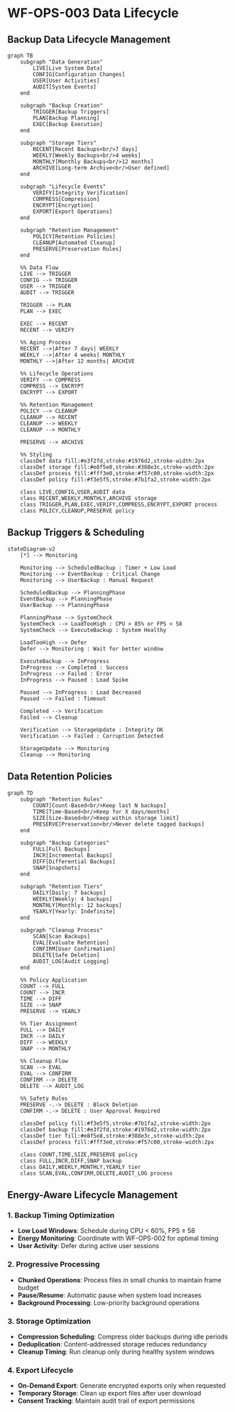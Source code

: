 # WF-OPS-003 Data Lifecycle

## Backup Data Lifecycle Management

```mermaid
graph TB
    subgraph "Data Generation"
        LIVE[Live System Data]
        CONFIG[Configuration Changes]
        USER[User Activities]
        AUDIT[System Events]
    end
    
    subgraph "Backup Creation"
        TRIGGER[Backup Triggers]
        PLAN[Backup Planning]
        EXEC[Backup Execution]
    end
    
    subgraph "Storage Tiers"
        RECENT[Recent Backups<br/>7 days]
        WEEKLY[Weekly Backups<br/>4 weeks]
        MONTHLY[Monthly Backups<br/>12 months]
        ARCHIVE[Long-term Archive<br/>User defined]
    end
    
    subgraph "Lifecycle Events"
        VERIFY[Integrity Verification]
        COMPRESS[Compression]
        ENCRYPT[Encryption]
        EXPORT[Export Operations]
    end
    
    subgraph "Retention Management"
        POLICY[Retention Policies]
        CLEANUP[Automated Cleanup]
        PRESERVE[Preservation Rules]
    end
    
    %% Data Flow
    LIVE --> TRIGGER
    CONFIG --> TRIGGER
    USER --> TRIGGER
    AUDIT --> TRIGGER
    
    TRIGGER --> PLAN
    PLAN --> EXEC
    
    EXEC --> RECENT
    RECENT --> VERIFY
    
    %% Aging Process
    RECENT -->|After 7 days| WEEKLY
    WEEKLY -->|After 4 weeks| MONTHLY
    MONTHLY -->|After 12 months| ARCHIVE
    
    %% Lifecycle Operations
    VERIFY --> COMPRESS
    COMPRESS --> ENCRYPT
    ENCRYPT --> EXPORT
    
    %% Retention Management
    POLICY --> CLEANUP
    CLEANUP --> RECENT
    CLEANUP --> WEEKLY
    CLEANUP --> MONTHLY
    
    PRESERVE --> ARCHIVE
    
    %% Styling
    classDef data fill:#e3f2fd,stroke:#1976d2,stroke-width:2px
    classDef storage fill:#e8f5e8,stroke:#388e3c,stroke-width:2px
    classDef process fill:#fff3e0,stroke:#f57c00,stroke-width:2px
    classDef policy fill:#f3e5f5,stroke:#7b1fa2,stroke-width:2px
    
    class LIVE,CONFIG,USER,AUDIT data
    class RECENT,WEEKLY,MONTHLY,ARCHIVE storage
    class TRIGGER,PLAN,EXEC,VERIFY,COMPRESS,ENCRYPT,EXPORT process
    class POLICY,CLEANUP,PRESERVE policy
```

## Backup Triggers & Scheduling

```mermaid
stateDiagram-v2
    [*] --> Monitoring
    
    Monitoring --> ScheduledBackup : Timer + Low Load
    Monitoring --> EventBackup : Critical Change
    Monitoring --> UserBackup : Manual Request
    
    ScheduledBackup --> PlanningPhase
    EventBackup --> PlanningPhase
    UserBackup --> PlanningPhase
    
    PlanningPhase --> SystemCheck
    SystemCheck --> LoadTooHigh : CPU > 85% or FPS < 58
    SystemCheck --> ExecuteBackup : System Healthy
    
    LoadTooHigh --> Defer
    Defer --> Monitoring : Wait for better window
    
    ExecuteBackup --> InProgress
    InProgress --> Completed : Success
    InProgress --> Failed : Error
    InProgress --> Paused : Load Spike
    
    Paused --> InProgress : Load Decreased
    Paused --> Failed : Timeout
    
    Completed --> Verification
    Failed --> Cleanup
    
    Verification --> StorageUpdate : Integrity OK
    Verification --> Failed : Corruption Detected
    
    StorageUpdate --> Monitoring
    Cleanup --> Monitoring
```

## Data Retention Policies

```mermaid
graph TD
    subgraph "Retention Rules"
        COUNT[Count-Based<br/>Keep last N backups]
        TIME[Time-Based<br/>Keep for X days/months]
        SIZE[Size-Based<br/>Keep within storage limit]
        PRESERVE[Preservation<br/>Never delete tagged backups]
    end
    
    subgraph "Backup Categories"
        FULL[Full Backups]
        INCR[Incremental Backups]
        DIFF[Differential Backups]
        SNAP[Snapshots]
    end
    
    subgraph "Retention Tiers"
        DAILY[Daily: 7 backups]
        WEEKLY[Weekly: 4 backups]
        MONTHLY[Monthly: 12 backups]
        YEARLY[Yearly: Indefinite]
    end
    
    subgraph "Cleanup Process"
        SCAN[Scan Backups]
        EVAL[Evaluate Retention]
        CONFIRM[User Confirmation]
        DELETE[Safe Deletion]
        AUDIT_LOG[Audit Logging]
    end
    
    %% Policy Application
    COUNT --> FULL
    COUNT --> INCR
    TIME --> DIFF
    SIZE --> SNAP
    PRESERVE --> YEARLY
    
    %% Tier Assignment
    FULL --> DAILY
    INCR --> DAILY
    DIFF --> WEEKLY
    SNAP --> MONTHLY
    
    %% Cleanup Flow
    SCAN --> EVAL
    EVAL --> CONFIRM
    CONFIRM --> DELETE
    DELETE --> AUDIT_LOG
    
    %% Safety Rules
    PRESERVE -.-> DELETE : Block Deletion
    CONFIRM -.-> DELETE : User Approval Required
    
    classDef policy fill:#f3e5f5,stroke:#7b1fa2,stroke-width:2px
    classDef backup fill:#e3f2fd,stroke:#1976d2,stroke-width:2px
    classDef tier fill:#e8f5e8,stroke:#388e3c,stroke-width:2px
    classDef process fill:#fff3e0,stroke:#f57c00,stroke-width:2px
    
    class COUNT,TIME,SIZE,PRESERVE policy
    class FULL,INCR,DIFF,SNAP backup
    class DAILY,WEEKLY,MONTHLY,YEARLY tier
    class SCAN,EVAL,CONFIRM,DELETE,AUDIT_LOG process
```

## Energy-Aware Lifecycle Management

### 1. Backup Timing Optimization
- **Low Load Windows**: Schedule during CPU < 60%, FPS ≥ 58
- **Energy Monitoring**: Coordinate with WF-OPS-002 for optimal timing
- **User Activity**: Defer during active user sessions

### 2. Progressive Processing
- **Chunked Operations**: Process files in small chunks to maintain frame budget
- **Pause/Resume**: Automatic pause when system load increases
- **Background Processing**: Low-priority background operations

### 3. Storage Optimization
- **Compression Scheduling**: Compress older backups during idle periods
- **Deduplication**: Content-addressed storage reduces redundancy
- **Cleanup Timing**: Run cleanup only during healthy system windows

### 4. Export Lifecycle
- **On-Demand Export**: Generate encrypted exports only when requested
- **Temporary Storage**: Clean up export files after user download
- **Consent Tracking**: Maintain audit trail of export permissions
